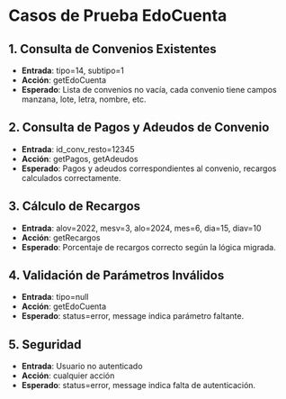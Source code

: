 # Casos de Prueba EdoCuenta

## 1. Consulta de Convenios Existentes
- **Entrada**: tipo=14, subtipo=1
- **Acción**: getEdoCuenta
- **Esperado**: Lista de convenios no vacía, cada convenio tiene campos manzana, lote, letra, nombre, etc.

## 2. Consulta de Pagos y Adeudos de Convenio
- **Entrada**: id_conv_resto=12345
- **Acción**: getPagos, getAdeudos
- **Esperado**: Pagos y adeudos correspondientes al convenio, recargos calculados correctamente.

## 3. Cálculo de Recargos
- **Entrada**: alov=2022, mesv=3, alo=2024, mes=6, dia=15, diav=10
- **Acción**: getRecargos
- **Esperado**: Porcentaje de recargos correcto según la lógica migrada.

## 4. Validación de Parámetros Inválidos
- **Entrada**: tipo=null
- **Acción**: getEdoCuenta
- **Esperado**: status=error, message indica parámetro faltante.

## 5. Seguridad
- **Entrada**: Usuario no autenticado
- **Acción**: cualquier acción
- **Esperado**: status=error, message indica falta de autenticación.
